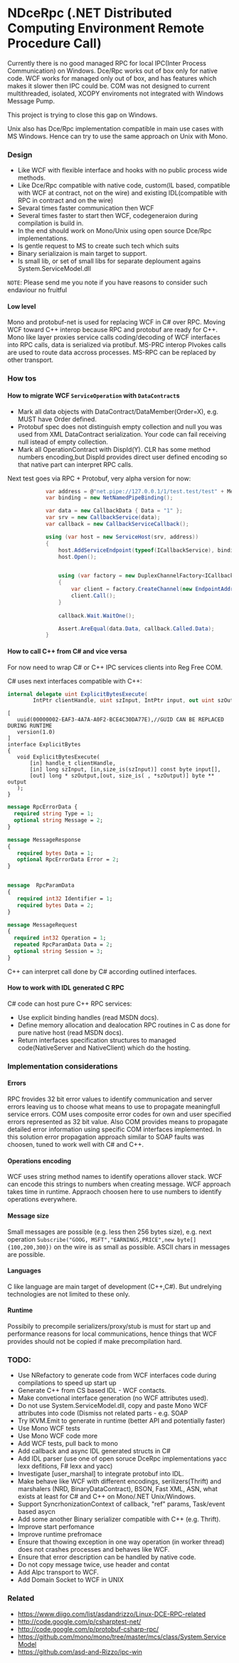 NDceRpc (.NET Distributed Computing Environment Remote Procedure Call)
=======

Currently there is no good managed RPC for local IPC(Inter Process Communication) on Windows. Dce/Rpc works out of box only for native code. WCF works for managed only out of box, and has features which makes it slower then IPC could be. COM was not designed to current multithreaded, isolated, XCOPY enviroments not integrated with Windows Message Pump.

This project is trying to close this gap on Windows.

Unix also has Dce/Rpc implementation compatible in main use cases with MS Windows. Hence can try to use the same approach on Unix with Mono. 

### Design

* Like WCF with flexible interface and hooks with no public process wide methods.
* Like Dce/Rpc compatible with native code, custom(IL based, compatible with WCF at contract, not on the wire) and existing IDL(compatible with RPC in contract and on the wire)
* Sevaral times faster communication then WCF
* Several times faster to start then WCF, codegeneraion during compilation is build in.
* In the end should work on Mono/Unix using open source Dce/Rpc implementations.
* Is gentle request to MS to create such tech which suits 
* Binary serializaion is main target to support.
* Is small lib, or set of small libs for separate deploument agains System.ServiceModel.dll

`NOTE`: Please send me you note if you have reasons to consider such endaviour no fruitful

#### Low level
Mono and protobuf-net is used for replacing WCF in C# over RPC. Moving WCF toward C++ interop because RPC and protobuf are ready for C++. Mono like layer proxies service calls coding/decoding of WCF interfaces into RPC calls, data is serialized via protibuf.
MS-PRC interop PIvokes calls are used to route data accross processes. MS-RPC can be replaced by other transport.

### How tos

#### How to migrate WCF `ServiceOperation` with `DataContract`s

* Mark all data objects with DataContract/DataMember(Order=X), e.g. MUST have Order defined.
* Protobuf spec does not distinguish empty collection and null you was used from XML DataContract serialization. Your code can fail receiving null istead of empty collection.
* Mark all OperationContract with DispId(Y). CLR has some method numbers encoding,but DispId provides direct user defined encoding so that native part can interpret RPC calls.

Next test goes via RPC + Protobuf, very alpha version for now:

```csharp
            var address = @"net.pipe://127.0.0.1/1/test.test/test" + MethodBase.GetCurrentMethod().Name;
            var binding = new NetNamedPipeBinding();

            var data = new CallbackData { Data = "1" };
            var srv = new CallbackService(data);
            var callback = new CallbackServiceCallback();

            using (var host = new ServiceHost(srv, address))
            {
                host.AddServiceEndpoint(typeof(ICallbackService), binding, address);
                host.Open();


                using (var factory = new DuplexChannelFactory<ICallbackService>(new InstanceContext(callback), binding))
                {
                    var client = factory.CreateChannel(new EndpointAddress(address));
                    client.Call();
                }
          
                callback.Wait.WaitOne();

                Assert.AreEqual(data.Data, callback.Called.Data);
            }
```

#### How to call C++ from C# and vice versa
For now need to wrap C# or C++ IPC services clients into Reg Free COM.

C# uses next interfaces compatible with C++:
```csharp
internal delegate uint ExplicitBytesExecute(
        IntPtr clientHandle, uint szInput, IntPtr input, out uint szOutput, out IntPtr output); 
```

```idl
[
   uuid(00000002-EAF3-4A7A-A0F2-BCE4C30DA77E),//GUID CAN BE REPLACED DURING RUNTIME
   version(1.0)
]
interface ExplicitBytes
{
   void ExplicitBytesExecute(
	   [in] handle_t clientHandle,
	   [in] long szInput, [in,size_is(szInput)] const byte input[],
       [out] long * szOutput,[out, size_is( , *szOutput)] byte ** output
   );
}
```

```proto
message RpcErrorData {
  required string Type = 1;
  optional string Message = 2;
}

message MessageResponse
{
   required bytes Data = 1;
   optional RpcErrorData Error = 2;
}


message  RpcParamData
{ 
   required int32 Identifier = 1;
   required bytes Data = 2;
}

message MessageRequest
{
  required int32 Operation = 1;
  repeated RpcParamData Data = 2;
  optional string Session = 3;
}
```
C++ can interpret call done by C# according outlined interfaces.

#### How to work with IDL generated C RPC

C# code can host pure C++ RPC services:

* Use explicit binding handles (read MSDN docs).
* Define memory allocation and dealocation RPC routines in C as done for pure native host (read MSDN docs).
* Return interfaces specification structures to managed code(NativeServer and NativeClient) which do the hosting.


### Implementation considerations

#### Errors
RPC frovides 32 bit error values to identify communication and server errors leaving us to choose what means to use to propagate meaningfull service errors.
COM uses composite error codes for own and user specified errors represented as 32 bit value. Also COM provides means to propagate detailed error information using specific COM interfaces implemented.
In this solution error propagation approach similar to SOAP faults was choosen, tuned to work well with C# and C++.

#### Operations encoding
WCF uses string method names to identify operations allover stack. WCF can encode this strings to numbers when creating message. WCF approach takes time in runtime. Appraoch choosen here to use numbers to identify operations everywhere.

#### Message size
Small messages are possible (e.g. less then 256 bytes size), e.g. next operation `Subscribe("GOOG, MSFT","EARNINGS,PRICE",new byte[]{100,200,300})` on the wire is as small as possible. ASCII chars in messages are possible.

#### Languages
C like language are main target of development (C++,C#). But undrelying technologies are not limited to these only.

#### Runtime
Possibily to precompile serializers/proxy/stub is must for start up and performance reasons for local communications, hence things that WCF provides should not be copied if make precompilation hard.

### TODO:
* Use NRefactory to generate code from WCF interfaces code during compilations to speed up start up
* Generate C++ from CS based IDL - WCF contacts.
* Make convetional interface generation (no WCF attributes used).
* Do not use System.ServiceModel.dll, copy and paste Mono WCF attributes into code (Dismiss not related parts - e.g. SOAP
* Try IKVM.Emit to generate in runtime (better API and potentially faster) 
* Use Mono WCF tests
* Use Mono WCF code more
* Add WCF tests, pull back to mono
* Add callback and async IDL generated structs in C#
* Add IDL parser (use one of open soruce DceRpc implementations yacc lexx defitions, F# lexx and yacc)
* Investigate [user_marshal] to integrate protobuf into IDL.
* Make behave like WCF with different encodings, serilizers(Thrift) and marshalers (NRD, BinaryDataContract), BSON, Fast XML, ASN, what exists at least for C# and C++ on Mono/.NET Unix/Windows.
* Support SyncrhonizationContext of callback, "ref" params, Task/event based asycn
* Add some another Binary serializer compatible with C++ (e.g. Thrift).
* Improve start perfomance
* Improve runtime prefromace
* Ensure that thowing exception in one way operation (in worker thread) does not crashes processes and behaves like WCF.
* Ensure that error description can be handled by native code.
* Do not copy message twice, use header and contat
* Add Alpc transport to WCF.
* Add Domain Socket to WCF in UNIX

### Related

* https://www.diigo.com/list/asdandrizzo/Linux-DCE-RPC-related
* http://code.google.com/p/csharptest-net/
* http://code.google.com/p/protobuf-csharp-rpc/
* https://github.com/mono/mono/tree/master/mcs/class/System.ServiceModel
* https://github.com/asd-and-Rizzo/ipc-win